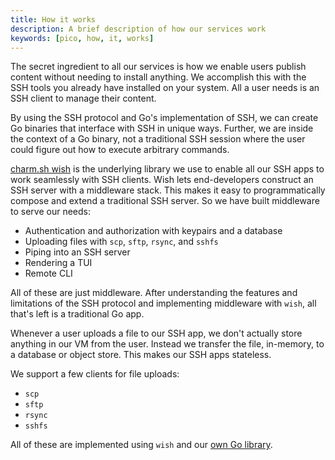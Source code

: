 ```yaml
---
title: How it works
description: A brief description of how our services work
keywords: [pico, how, it, works]
---
```


The secret ingredient to all our services is how we enable users publish content
without needing to install anything. We accomplish this with the SSH tools you
already have installed on your system. All a user needs is an SSH client to
manage their content.

By using the SSH protocol and Go's implementation of SSH, we can create Go
binaries that interface with SSH in unique ways. Further, we are inside the
context of a Go binary, not a traditional SSH session where the user could
figure out how to execute arbitrary commands.

[charm.sh wish](https://github.com/charmbracelet/wish) is the underlying library
we use to enable all our SSH apps to work seamlessly with SSH clients. Wish lets
end-developers construct an SSH server with a middleware stack. This makes it
easy to programmatically compose and extend a traditional SSH server. So we have
built middleware to serve our needs:

- Authentication and authorization with keypairs and a database
- Uploading files with `scp`, `sftp`, `rsync`, and `sshfs`
- Piping into an SSH server
- Rendering a TUI
- Remote CLI

All of these are just middleware. After understanding the features and
limitations of the SSH protocol and implementing middleware with `wish`, all
that's left is a traditional Go app.

Whenever a user uploads a file to our SSH app, we don't actually store anything
in our VM from the user. Instead we transfer the file, in-memory, to a database
or object store. This makes our SSH apps stateless.

We support a few clients for file uploads:

- `scp`
- `sftp`
- `rsync`
- `sshfs`

All of these are implemented using `wish` and our
[own Go library](https://github.com/picosh/send).

